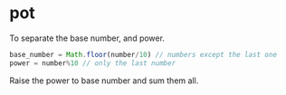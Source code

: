 # pot

To separate the base number, and power.

```ts
base_number = Math.floor(number/10) // numbers except the last one
power = number%10 // only the last number
```

Raise the power to base number and sum them all.
